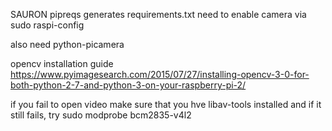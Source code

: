 SAURON
pipreqs generates requirements.txt
need to enable camera via 
sudo raspi-config

also need 
python-picamera

opencv installation guide
https://www.pyimagesearch.com/2015/07/27/installing-opencv-3-0-for-both-python-2-7-and-python-3-on-your-raspberry-pi-2/

if you fail to open video make sure that you hve libav-tools installed and if it still fails, try sudo modprobe bcm2835-v4l2
